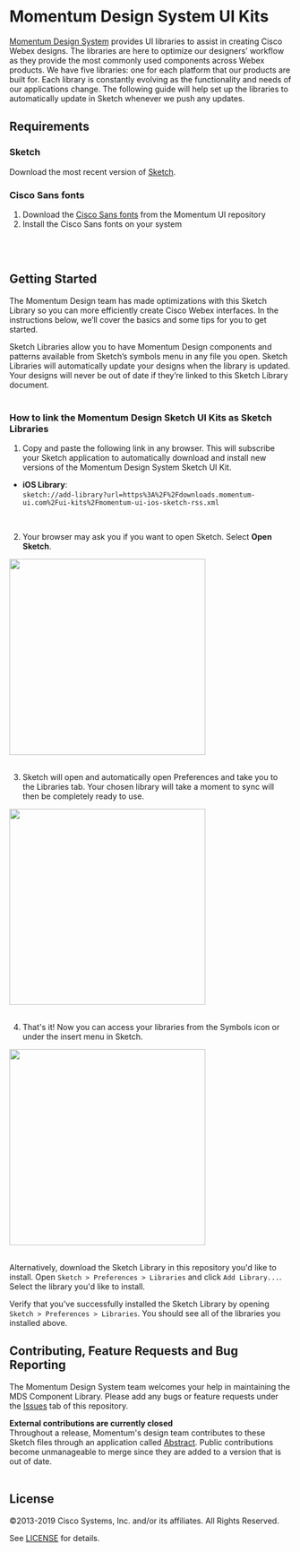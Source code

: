 # Momentum Design System UI Kits

[Momentum Design System](https://momentum.design) provides UI libraries to assist in creating Cisco Webex designs. The libraries are here to optimize our designers’ workflow as they provide the most commonly used components across Webex products. We have five libraries: one for each platform that our products are built for. Each library is constantly evolving as the functionality and needs of our applications change. The following guide will help set up the libraries to automatically update in Sketch whenever we push any updates.

## Requirements

### Sketch

Download the most recent version of [Sketch](https://www.sketchapp.com/).
<br />

### Cisco Sans fonts

1. Download the [Cisco Sans fonts](https://github.com/momentum-design/momentum-ui/tree/master/core/fonts) from the Momentum UI repository
2. Install the Cisco Sans fonts on your system

<br />
<br />

## Getting Started

The Momentum Design team has made optimizations with this Sketch Library so you can more efficiently create Cisco Webex interfaces. In the instructions below, we’ll cover the basics and some tips for you to get started.

Sketch Libraries allow you to have Momentum Design components and patterns available from Sketch’s symbols menu in any file you open. Sketch Libraries will automatically update your designs when the library is updated. Your designs will never be out of date if they’re linked to this Sketch Library document.
<br />
<br />

### How to link the Momentum Design Sketch UI Kits as Sketch Libraries

1) Copy and paste the following link in any browser. This will subscribe your Sketch application to automatically download and install new versions of the Momentum Design System Sketch UI Kit.

* **iOS Library**:
<br />`sketch://add-library?url=https%3A%2F%2Fdownloads.momentum-ui.com%2Fui-kits%2Fmomentum-ui-ios-sketch-rss.xml`

<br />

2)  Your browser may ask you if you want to open Sketch. Select **Open Sketch**.

<img src="https://wp.collab-ui.com/media/step-2.png" width="350px" />
<br />
<br />

3) Sketch will open and automatically open Preferences and take you to the Libraries tab. Your chosen library will take a moment to sync will then be completely ready to use.

<img src="https://wp.collab-ui.com/media/step-3.png" width="350px" />
<br />
<br />

4)  That's it! Now you can access your libraries from the Symbols icon or under the insert menu in Sketch.

<img src="https://wp.collab-ui.com/media/library_symbols.png" width="350px" />
<br />
<br />

Alternatively, download the Sketch Library in this repository you'd like to install. Open `Sketch > Preferences > Libraries` and click `Add Library...`. Select the library you'd like to install.

Verify that you've successfully installed the Sketch Library by opening `Sketch > Preferences > Libraries`. You should see all of the libraries you installed above.

## Contributing, Feature Requests and Bug Reporting

The Momentum Design System team welcomes your help in maintaining the MDS Component Library. Please add any bugs or feature requests under the [Issues](https://github.com/momentum-design/momentum-desitn-kit/issues) tab of this repository.

**External contributions are currently closed**
<br />
Throughout a release, Momentum's design team contributes to these Sketch files through an application called <a href="https://www.abstract.com/" target="_blank" title="Abstract">Abstract</a>. Public contributions become unmanageable to merge since they are added to a version that is out of date.
<br />
<br />


## License

&copy;2013-2019 Cisco Systems, Inc. and/or its affiliates. All Rights Reserved.

See [LICENSE](LICENSE) for details.